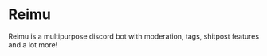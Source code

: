 # Reimu
Reimu is a multipurpose discord bot with moderation, tags, shitpost features and a lot more!
